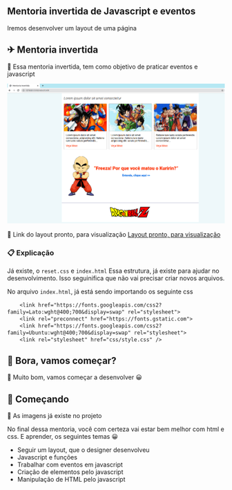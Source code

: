 ## Mentoria invertida de Javascript e eventos
Iremos desenvolver um layout de uma página

## ✈ Mentoria invertida
📌 Essa mentoria invertida, tem como objetivo de praticar eventos e javascript

<img src="https://github.com/giovannirwp/mentoria-invertida-css-html/blob/main/img/print-layout01.png" widt="750" />

📌 Link do layout pronto, para visualização
<a href="https://giovannirwp.github.io/html-css-layout/" target="_blank">Layout pronto, para visualização</a>

### 📋 Explicação
Já existe, o ```reset.css``` e ``` index.html ```
Essa estrutura, já existe para ajudar no desenvolvimento. Isso seguinifica que não vai precisar criar novos arquivos.

No arquivo ``` index.html ```, já está sendo importando os seguinte css
```     
    <link href="https://fonts.googleapis.com/css2?family=Lato:wght@400;700&display=swap" rel="stylesheet">
    <link rel="preconnect" href="https://fonts.gstatic.com">
    <link href="https://fonts.googleapis.com/css2?family=Ubuntu:wght@400;700&display=swap" rel="stylesheet">
    <link rel="stylesheet" href="css/style.css" />
```

## 🚀 Bora, vamos começar?
🔩 Muito bom, vamos começar a desenvolver 😀

## 🥇 Começando
🔧 As imagens já existe no projeto

No final dessa mentoria, você com certeza vai estar bem melhor com html e css.
E aprender, os seguintes temas 😀

* Seguir um layout, que o designer desenvolveu
* Javascript e funções
* Trabalhar com eventos em javascript
* Criação de elementos pelo javascript
* Manipulação de HTML pelo javascript

